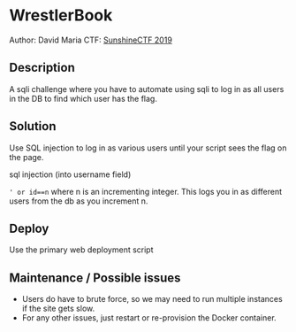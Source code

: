 # WrestlerBook
Author: David Maria
CTF: [SunshineCTF 2019](2019.sunshinectf.org)
## Description
A sqli challenge where you have to automate using sqli to log in as all users in the DB to find which user has the flag.

## Solution
Use SQL injection to log in as various users until your script sees the flag on the page.

sql injection (into username field)

```' or id==n``` where n is an incrementing integer. This logs you in as different users from the db as you increment n.

## Deploy
Use the primary web deployment script

## Maintenance / Possible issues
- Users do have to brute force, so we may need to run multiple instances if the site gets slow.
- For any other issues, just restart or re-provision the Docker container.
